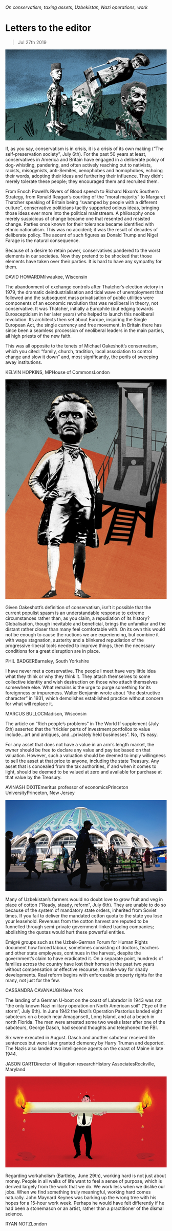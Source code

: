 ###### On conservatism, taxing assets, Uzbekistan, Nazi operations, work

# Letters to the editor 

> Jul 27th 2019 

![image](images/20190706_FBD001_apple_news.jpg) 

If, as you say, conservatism is in crisis, it is a crisis of its own making (“The self-preservation society”, July 6th). For the past 50 years at least, conservatives in America and Britain have engaged in a deliberate policy of dog-whistling, pandering, and often actively reaching out to nativists, racists, misogynists, anti-Semites, xenophobes and homophobes, echoing their words, adopting their ideas and furthering their influence. They didn’t merely tolerate these people; they encouraged them and recruited them. 

From Enoch Powell’s Rivers of Blood speech to Richard Nixon’s Southern Strategy, from Ronald Reagan’s courting of the “moral majority” to Margaret Thatcher speaking of Britain being “swamped by people with a different culture”, conservative politicians tacitly supported odious ideas, bringing those ideas ever more into the political mainstream. A philosophy once merely suspicious of change became one that resented and resisted change. Parties once known for their tolerance became identified with ethnic nationalism. This was no accident; it was the result of decades of deliberate policy. The ascent of such figures as Donald Trump and Nigel Farage is the natural consequence. 

Because of a desire to retain power, conservatives pandered to the worst elements in our societies. Now they pretend to be shocked that those elements have taken over their parties. It is hard to have any sympathy for them. 

DAVID HOWARDMilwaukee, Wisconsin 

The abandonment of exchange controls after Thatcher’s election victory in 1979, the dramatic deindustrialisation and tidal wave of unemployment that followed and the subsequent mass privatisation of public utilities were components of an economic revolution that was neoliberal in theory, not conservative. It was Thatcher, initially a Europhile (but edging towards Euroscepticism in her later years) who helped to launch this neoliberal revolution. Its architects then set about Europe, inspiring the Single European Act, the single currency and free movement. In Britain there has since been a seamless procession of neoliberal leaders in the main parties, all high priests of the new faith. 

This was all opposite to the tenets of Michael Oakeshott’s conservatism, which you cited: “family, church, tradition, local association to control change and slow it down” and, most significantly, the perils of sweeping away institutions. 

KELVIN HOPKINS, MPHouse of CommonsLondon 

![image](images/20190706_FBD002_apple_news.jpg) 

Given Oakeshott’s definition of conservatism, isn’t it possible that the current populist spasm is an understandable response to extreme circumstances rather than, as you claim, a repudiation of its history? Globalisation, though inevitable and beneficial, brings the unfamiliar and the distant rather closer than many feel comfortable with. On its own this would not be enough to cause the ructions we are experiencing, but combine it with wage stagnation, austerity and a blinkered repudiation of the progressive-liberal tools needed to improve things, then the necessary conditions for a great disruption are in place. 

PHIL BADGERBarnsley, South Yorkshire 

I have never met a conservative. The people I meet have very little idea what they think or why they think it. They attach themselves to some collective identity and wish destruction on those who attach themselves somewhere else. What remains is the urge to purge something for its foreignness or impureness. Walter Benjamin wrote about “the destructive character” in 1931, which demolishes established practice without concern for what will replace it. 

MARCUS BULLOCMadison, Wisconsin 

The article on “Rich people’s problems” in The World If supplement (July 6th) asserted that the “trickier parts of investment portfolios to value include…art and antiques, and…privately held businesses”. No, it’s easy. 

For any asset that does not have a value in an arm’s length market, the owner should be free to declare any value and pay tax based on that valuation. However, such a valuation should be deemed to imply willingness to sell the asset at that price to anyone, including the state Treasury. Any asset that is concealed from the tax authorities, if and when it comes to light, should be deemed to be valued at zero and available for purchase at that value by the Treasury. 

AVINASH DIXITEmeritus professor of economicsPrinceton UniversityPrinceton, New Jersey 

![image](images/20190706_ASP001_apple_news.jpg) 

Many of Uzbekistan’s farmers would no doubt love to grow fruit and veg in place of cotton (“Ready, steady, reform”, July 6th). They are unable to do so because of the system of mandatory state orders, inherited from Soviet times. If you fail to deliver the mandated cotton quota to the state you lose your leasehold. Revenues from the cotton harvest are reputed to be funnelled through semi-private government-linked trading companies; abolishing the quotas would hurt these powerful entities. 

Émigré groups such as the Uzbek-German Forum for Human Rights document how forced labour, sometimes consisting of doctors, teachers and other state employees, continues in the harvest, despite the government’s claim to have eradicated it. On a separate point, hundreds of families across the country have lost their homes in the past two years without compensation or effective recourse, to make way for shady developments. Real reform begins with enforceable property rights for the many, not just for the few. 

CASSANDRA CAVANAUGHNew York 

The landing of a German U-boat on the coast of Labrador in 1943 was not “the only known Nazi military operation on North American soil” (“Eye of the storm”, July 6th). In June 1942 the Nazi’s Operation Pastorius landed eight saboteurs on a beach near Amagansett, Long Island, and at a beach in north Florida. The men were arrested some two weeks later after one of the saboteurs, George Dasch, had second thoughts and telephoned the FBI. 

Six were executed in August. Dasch and another saboteur received life sentences but were later granted clemency by Harry Truman and deported. The Nazis also landed two intelligence agents on the coast of Maine in late 1944. 

JASON GARTDirector of litigation researchHistory AssociatesRockville, Maryland 

![image](images/20190629_WBD001_apple_news.jpg) 

Regarding workaholism (Bartleby, June 29th), working hard is not just about money. People in all walks of life want to feel a sense of purpose, which is derived largely from the work that we do. We work less when we dislike our jobs. When we find something truly meaningful, working hard comes naturally. John Maynard Keynes was barking up the wrong tree with his hopes for a 15-hour work week. Perhaps he would have felt differently if he had been a stonemason or an artist, rather than a practitioner of the dismal science. 

RYAN NOTZLondon 


